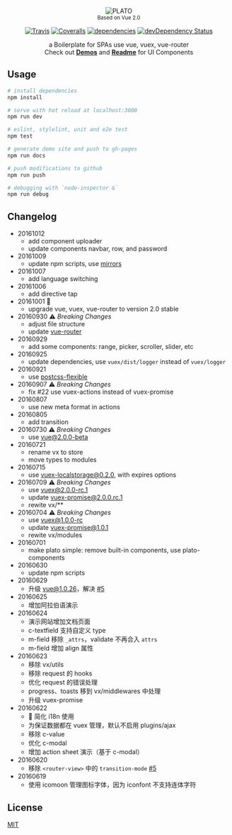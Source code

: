<p align="center">
  <img src="https://cdn.rawgit.com/crossjs/plato/next/src/assets/logo.svg" alt="PLATO"><br>
  <sub>Based on Vue 2.0</sub>
</p>
<p align="center">
  <a href="https://travis-ci.org/crossjs/plato"><img src="https://img.shields.io/travis/crossjs/plato.svg?style=flat-square" alt="Travis"></a>
  <a href="https://coveralls.io/github/crossjs/plato"><img src="https://img.shields.io/coveralls/crossjs/plato.svg?style=flat-square" alt="Coveralls"></a>
  <a href="https://david-dm.org/crossjs/plato"><img src="https://david-dm.org/crossjs/plato.svg?style=flat-square" alt="dependencies"></a>
  <a href="https://david-dm.org/crossjs/plato?type=dev"><img src="https://david-dm.org/crossjs/plato/dev-status.svg?style=flat-square" alt="devDependency Status"></a>
</p>
<p align="center">
  a Boilerplate for SPAs use vue, vuex, vue-router<br>
  Check out <a href="http://plato.crossjs.com/#/demos"><b>Demos</b></a> and <a href="src/components/README.md"><b>Readme</b></a> for UI Components
</p>

## Usage

``` bash
# install dependencies
npm install

# serve with hot reload at localhost:3000
npm run dev

# eslint, stylelint, unit and e2e test
npm test

# generate demo site and push to gh-pages
npm run docs

# push modifications to github
npm run push

# debugging with `node-inspector &`
npm run debug
```

## Changelog

- 20161012
  - add component uploader
  - update components navbar, row, and password
- 20161009
  - update npm scripts, use [mirrors](https://npm.taobao.org/mirrors/)
- 20161007
  - add language switching
- 20161006
  - add directive tap
- 20161001 :clap:
  - upgrade vue, vuex, vue-router to version 2.0 stable
- 20160930 :warning: *Breaking Changes*
  - adjust file structure
  - update [vue-router](https://github.com/vuejs/vue-router/releases/tag/v2.0.0-rc.6)
- 20160929
  - add some components: range, picker, scroller, slider, etc
- 20160925
  - update dependencies, use `vuex/dist/logger` instead of `vuex/logger`
- 20160921
  - use [postcss-flexible](https://github.com/crossjs/postcss-flexible)
- 20160907 :warning: *Breaking Changes*
  - fix #22 use vuex-actions instead of vuex-promise
- 20160807
  - use new meta format in actions
- 20160805
  - add transition
- 20160730 :warning: *Breaking Changes*
  - use vue@2.0.0-beta
- 20160721
  - rename vx to store
  - move types to modules
- 20160715
  - use vuex-localstorage@0.2.0, with expires options
- 20160709 :warning: *Breaking Changes*
  - use [vuex@2.0.0-rc.1](https://github.com/vuejs/vuex/releases/tag/v2.0.0-rc.1)
  - update vuex-promise@2.0.0.rc.1
  - rewite vx/**
- 20160704 :warning: *Breaking Changes*
  - use [vuex@1.0.0-rc](https://github.com/vuejs/vuex/releases/tag/v1.0.0-rc)
  - update vuex-promise@1.0.1
  - rewite vx/modules
- 20160701
  - make plato simple: remove built-in components, use plato-components
- 20160630
  - update npm scripts
- 20160629
  - 升级 vue@1.0.26，解决 [#5](https://github.com/crossjs/plato/issues/5)
- 20160625
  - 增加阿拉伯语演示
- 20160624
  - 演示网站增加文档页面
  - c-textfield 支持自定义 type
  - m-field 移除 `_attrs`，validate 不再合入 `attrs`
  - m-field 增加 align 属性
- 20160623
  - 移除 vx/utils
  - 移除 request 的 hooks
  - 优化 request 的错误处理
  - progress、toasts 移到 vx/middlewares 中处理
  - 升级 vuex-promise
- 20160622
  - :construction: 简化 i18n 使用
  - 为保证数据都在 vuex 管理，默认不启用 plugins/ajax
  - 移除 c-value
  - 优化 c-modal
  - 增加 action sheet 演示（基于 c-modal）
- 20160620
  - 移除 `<router-view>` 中的 `transition-mode` [#5](https://github.com/crossjs/plato/issues/5)
- 20160619
  - 使用 icomoon 管理图标字体，因为 iconfont 不支持连体字符

## License

[MIT](http://opensource.org/licenses/MIT)
